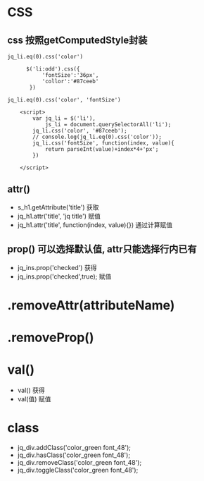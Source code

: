 # CSS
## css 按照getComputedStyle封装
`jq_li.eq(0).css('color')`
 ``` 
       $('li:odd').css({
            'fontSize':'36px',
            'collor':'#87ceeb'
        })
```
`jq_li.eq(0).css('color', 'fontSize')`
```
    <script>
        var jq_li = $('li'),
            js_li = document.querySelectorAll('li');
        jq_li.css('color', '#87ceeb');
        // console.log(jq_li.eq(0).css('color'));
        jq_li.css('fontSize', function(index, value){
            return parseInt(value)+index*4+'px';
        })
        
    </script>
```

## attr()
* s_h1.getAttribute('title') 获取
* jq_h1.attr('title', 'jq title') 赋值
* jq_h1.attr('title', function(index, value){}) 通过计算赋值

## prop() 可以选择默认值, attr只能选择行内已有
* jq_ins.prop('checked') 获得
* jq_ins.prop('checked',true); 赋值
# .removeAttr(attributeName) 
# .removeProp()

# val()
* val() 获得
* val(值) 赋值

# class
* jq_div.addClass('color_green font_48');
* jq_div.hasClass('color_green font_48');
* jq_div.removeClass('color_green font_48');
* jq_div.toggleClass('color_green font_48');
